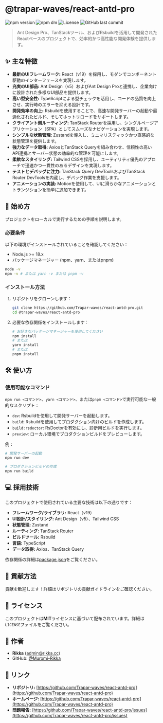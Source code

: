 # @trapar-waves/react-antd-pro

![npm version](https://img.shields.io/npm/v/@trapar-waves/react-antd-pro)
![npm dm](https://img.shields.io/npm/dm/@trapar-waves/react-antd-pro)
![License](https://img.shields.io/badge/license-MIT-green)
![GitHub last commit](https://img.shields.io/github/last-commit/trapar-waves/react-antd-pro)

> Ant Design Pro、TanStackツール、およびRsbuildを活用して開発されたReactベースのプロジェクトで、効率的かつ高性能な開発体験を提供します。

## ✨ 主な特徴

* **最新のUIフレームワーク:** React（v19）を採用し、モダンでコンポーネント駆動のインターフェースを実現します。
* **充実のUI部品:** Ant Design（v5）およびAnt Design Proと連携し、企業向けに設計された多様なUI部品を提供します。
* **高い型安全性:** TypeScriptによる型チェックを活用し、コードの品質を向上させ、実行時のエラーを抑える設計です。
* **開発効率の向上:** Rsbuildを使用することで、高速な開発サーバーの起動や最適化されたビルド、そしてホットリロードをサポートします。
* **クライアント側ルーティング:** TanStack Routerを採用し、シングルページアプリケーション（SPA）としてスムーズなナビゲーションを実現します。
* **シンプルな状態管理:** Zustandを導入し、ミニマリスティックかつ直感的な状態管理を提供します。
* **強力なデータ取得:** AxiosとTanStack Queryを組み合わせ、信頼性の高いAPI連携とサーバー状態の効率的な管理を可能にします。
* **柔軟なスタイリング:** Tailwind CSSを採用し、ユーティリティ優先のアプローチで迅速かつ一貫性のあるデザインを実現します。
* **テストとデバッグに注力:** TanStack Query DevToolsおよびTanStack Router DevToolsを内蔵し、デバッグ作業を支援します。
* **アニメーションの実装:** Motionを使用して、UIに滑らかなアニメーションとトランジションを簡単に追加できます。

## 🚀 始め方

プロジェクトをローカルで実行するための手順を説明します。

### 必要条件

以下の環境がインストールされていることを確認してください：
- Node.js >= 18.x
- パッケージマネージャー (npm、yarn、またはpnpm)

```bash
node -v
npm -v # または yarn -v または pnpm -v
```

### インストール方法

1. リポジトリをクローンします：
    ```bash
    git clone https://github.com/Trapar-waves/react-antd-pro.git
    cd @trapar-waves/react-antd-pro
    ```
2. 必要な依存関係をインストールします：
    ```bash
    # お好きなパッケージマネージャーを使用してください
    npm install
    # または
    yarn install
    # または
    pnpm install
    ```

## 🛠️ 使い方

### 使用可能なコマンド

`npm run <コマンド>`、`yarn <コマンド>`、または`pnpm <コマンド>`で実行可能な一般的なスクリプト：

* `dev`: Rsbuildを使用して開発サーバーを起動します。
* `build`: Rsbuildを使用してプロダクション向けのビルドを作成します。
* `build:rsdoctor`: RsDoctorを有効にし、診断用ビルドを実行します。
* `preview`: ローカル環境でプロダクションビルドをプレビューします。

例：
```bash
# 開発サーバーの起動
npm run dev 

# プロダクションビルドの作成
npm run build 
```

## 💻 採用技術

このプロジェクトで使用されている主要な技術は以下の通りです：

* **フレームワーク/ライブラリ:** React（v19）
* **UI設計/スタイリング:** Ant Design（v5）、Tailwind CSS
* **状態管理:** Zustand
* **ルーティング:** TanStack Router
* **ビルドツール:** Rsbuild
* **言語:** TypeScript
* **データ取得:** Axios、TanStack Query

依存関係の詳細は[package.json](package.json)をご覧ください。

## 🤝 貢献方法

貢献を歓迎します！詳細はリポジトリの貢献ガイドラインをご確認ください。

## 📄 ライセンス

このプロジェクトは**MIT**ライセンスに基づいて配布されています。詳細は`LICENSE`ファイルをご覧ください。

## 👤 作者

* **Rikka** ([admin@rikka.cc](mailto:admin@rikka.cc))
* GitHub: [@Muromi-Rikka](https://github.com/Muromi-Rikka)

## 🔗 リンク

* **リポジトリ:** [https://github.com/Trapar-waves/react-antd-pro](https://github.com/Trapar-waves/react-antd-pro)
* **ホームページ:** [https://github.com/Trapar-waves/react-antd-pro](https://github.com/Trapar-waves/react-antd-pro)
* **問題報告:** [https://github.com/Trapar-waves/react-antd-pro/issues](https://github.com/Trapar-waves/react-antd-pro/issues)